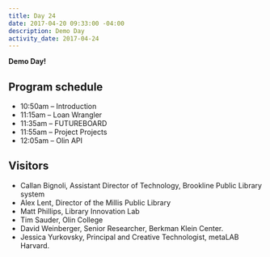 ```yaml
---
title: Day 24
date: 2017-04-20 09:33:00 -04:00
description: Demo Day
activity_date: 2017-04-24
---
```


**Demo Day!**

## Program schedule

* 10:50am – Introduction
* 11:15am – Loan Wrangler
* 11:35am – FUTUREBOARD
* 11:55am – Project Projects
* 12:05am – Olin API

## Visitors

* Callan Bignoli, Assistant Director of Technology, Brookline Public Library system
* Alex Lent, Director of the Millis Public Library
* Matt Phillips, Library Innovation Lab
* Tim Sauder, Olin College
* David Weinberger, Senior Researcher, Berkman Klein Center.
* Jessica Yurkovsky, Principal and Creative Technologist, metaLAB Harvard.
